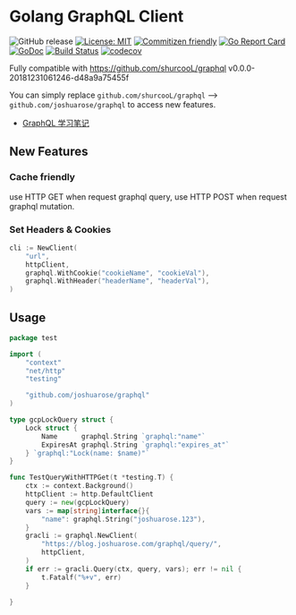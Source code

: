 # Golang GraphQL Client

![GitHub release](https://img.shields.io/github/release/joshuarose/graphql.svg)
[![License: MIT](https://img.shields.io/badge/License-MIT-yellow.svg)](https://opensource.org/licenses/MIT)
[![Commitizen friendly](https://img.shields.io/badge/commitizen-friendly-brightgreen.svg)](http://commitizen.github.io/cz-cli/)
[![Go Report Card](https://goreportcard.com/badge/github.com/joshuarose/graphql)](https://goreportcard.com/report/github.com/joshuarose/graphql)
[![GoDoc](https://godoc.org/github.com/joshuarose/graphql?status.svg)](https://godoc.org/github.com/joshuarose/graphql)
[![Build Status](https://travis-ci.org/joshuarose/graphql.svg?branch=master)](https://travis-ci.org/joshuarose/graphql)
[![codecov](https://codecov.io/gh/joshuarose/graphql/branch/master/graph/badge.svg)](https://codecov.io/gh/joshuarose/graphql)


Fully compatible with <https://github.com/shurcooL/graphql> v0.0.0-20181231061246-d48a9a75455f

You can simply replace `github.com/shurcooL/graphql` --> `github.com/joshuarose/graphql` to access new features.


* [GraphQL 学习笔记](https://blog.joshuarose.com/p/graphql/)

## New Features

### Cache friendly

use HTTP GET when request graphql query,
use HTTP POST when request graphql mutation.


### Set Headers & Cookies

```go
cli := NewClient(
    "url",
    httpClient,
    graphql.WithCookie("cookieName", "cookieVal"),
    graphql.WithHeader("headerName", "headerVal"),
)
```

## Usage

```go
package test

import (
	"context"
	"net/http"
	"testing"

	"github.com/joshuarose/graphql"
)

type gcpLockQuery struct {
	Lock struct {
		Name      graphql.String `graphql:"name"`
		ExpiresAt graphql.String `graphql:"expires_at"`
	} `graphql:"Lock(name: $name)"`
}

func TestQueryWithHTTPGet(t *testing.T) {
	ctx := context.Background()
	httpClient := http.DefaultClient
	query := new(gcpLockQuery)
	vars := map[string]interface{}{
		"name": graphql.String("joshuarose.123"),
	}
	gracli := graphql.NewClient(
		"https://blog.joshuarose.com/graphql/query/",
		httpClient,
	)
	if err := gracli.Query(ctx, query, vars); err != nil {
		t.Fatalf("%+v", err)
	}

}
```
